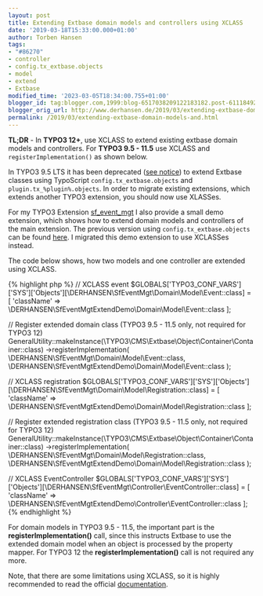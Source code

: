 ```yaml
---
layout: post
title: Extending Extbase domain models and controllers using XCLASS
date: '2019-03-18T15:33:00.000+01:00'
author: Torben Hansen
tags:
- "#86270"
- controller
- config.tx_extbase.objects
- model
- extend
- Extbase
modified_time: '2023-03-05T18:34:00.755+01:00'
blogger_id: tag:blogger.com,1999:blog-6517038209122183182.post-6111849216340821268
blogger_orig_url: http://www.derhansen.de/2019/03/extending-extbase-domain-models-and.html
permalink: /2019/03/extending-extbase-domain-models-and.html
---
```


**TL;DR** - In **TYPO3 12+**, use XCLASS to extend existing extbase domain models and controllers. For **TYPO3 9.5 - 11.5** 
use XCLASS and `registerImplementation()` as shown below.

In TYPO3 9.5 LTS it has been
deprecated ([see notice](https://docs.typo3.org/typo3cms/extensions/core/Changelog/9.5/Deprecation-86270-ExtbaseXclassViaTypoScriptSettings.html))
to extend Extbase classes using TypoScript `config.tx_extbase.objects` and `plugin.tx_%plugin%.objects`. In order
to migrate existing extensions, which extends another TYPO3 extension, you should now use XLASSes.

For my TYPO3 Extension [sf\_event\_mgt](https://github.com/derhansen/sf_event_mgt) I also provide a small demo
extension, which shows how to extend domain models and controllers of the main extension. The previous version using
`config.tx_extbase.objects` can be found [here](https://github.com/derhansen/sf_event_mgt_extend_demo/tree/0.2.0). I
migrated this demo extension to use XCLASSes instead.

The code below shows, how two models and one controller are extended using XCLASS. 

{% highlight php %}
// XCLASS event
$GLOBALS['TYPO3_CONF_VARS']['SYS']['Objects'][\DERHANSEN\SfEventMgt\Domain\Model\Event::class] = [
    'className' => \DERHANSEN\SfEventMgtExtendDemo\Domain\Model\Event::class
];

// Register extended domain class (TYPO3 9.5 - 11.5 only, not required for TYPO3 12)
GeneralUtility::makeInstance(\TYPO3\CMS\Extbase\Object\Container\Container::class)
    ->registerImplementation(
        \DERHANSEN\SfEventMgt\Domain\Model\Event::class,
        \DERHANSEN\SfEventMgtExtendDemo\Domain\Model\Event::class
    );

// XCLASS registration
$GLOBALS['TYPO3_CONF_VARS']['SYS']['Objects'][\DERHANSEN\SfEventMgt\Domain\Model\Registration::class] = [
    'className' => \DERHANSEN\SfEventMgtExtendDemo\Domain\Model\Registration::class
];

// Register extended registration class (TYPO3 9.5 - 11.5 only, not required for TYPO3 12)
GeneralUtility::makeInstance(\TYPO3\CMS\Extbase\Object\Container\Container::class)
    ->registerImplementation(
        \DERHANSEN\SfEventMgt\Domain\Model\Registration::class,
        \DERHANSEN\SfEventMgtExtendDemo\Domain\Model\Registration::class
    );

// XCLASS EventController
$GLOBALS['TYPO3_CONF_VARS']['SYS']['Objects'][\DERHANSEN\SfEventMgt\Controller\EventController::class] = [
    'className' => \DERHANSEN\SfEventMgtExtendDemo\Controller\EventController::class
];
{% endhighlight %}

For domain models in TYPO3 9.5 - 11.5, the important part is the **registerImplementation()** call, since this 
instructs Extbase to use the extended domain model when an object is processed by the property mapper. For TYPO3 12
the **registerImplementation()** call is not required any more.

Note, that there are some limitations using XCLASS, so it is highly recommended to read the
official [documentation](https://docs.typo3.org/typo3cms/CoreApiReference/ApiOverview/Xclasses/Index.html).
